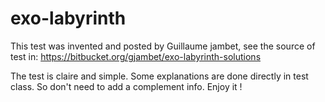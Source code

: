 # exo-labyrinth

This test was invented and posted by Guillaume jambet, see the source of test in: https://bitbucket.org/gjambet/exo-labyrinth-solutions

The test is claire and simple. Some explanations are done directly in test class. So don't need to add a complement info. Enjoy it !

